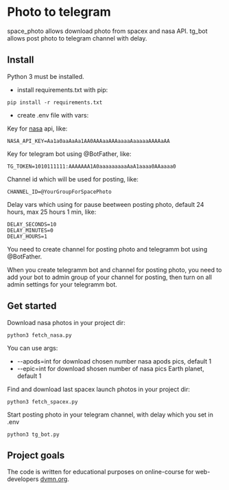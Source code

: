 # Photo to telegram

space_photo allows download photo from spacex and nasa API.
tg_bot allows post photo to telegram channel with delay.

## Install

Python 3 must be installed.

- install requirements.txt with pip:

```
pip install -r requirements.txt
```

- create .env file with vars:

Key for [nasa](https://api.nasa.gov/) api, like:
```
NASA_API_KEY=Aa1a0aaAaAa1AA0AAAaaAAAaaaaAaaaaaAAAAaAA
```

Key for telegram bot using @BotFather, like:
```
TG_TOKEN=1010111111:AAAAAAA1A0aaaaaaaaaAaA1aaaa0AAaaaa0
```

Channel id which will be used for posting, like:
```
CHANNEL_ID=@YourGroupForSpacePhoto
```

Delay vars which using for pause beetween posting photo, default 24 hours, max 25 hours 1 min, like:
```
DELAY_SECONDS=10
DELAY_MINUTES=0
DELAY_HOURS=1
```

You need to create channel for posting photo and telegramm bot using @BotFather.

When you create telegramm bot and channel for posting photo, you need to add your bot to admin group of your channel for posting, then turn on all admin settings for your telegramm bot.  

## Get started

Download nasa photos in your project dir:
```
python3 fetch_nasa.py
```
You can use args:
- --apods=int for download chosen number nasa apods pics, default 1
- --epic=int for download shosen number of nasa pics Earth planet, default 1

Find and download last spacex launch photos in your project dir:
```
python3 fetch_spacex.py
```

Start posting photo in your telegram channel, with delay which you set in .env
```
python3 tg_bot.py
```

## Project goals

The code is written for educational purposes on online-course for web-developers [dvmn.org](https://dvmn.org/).